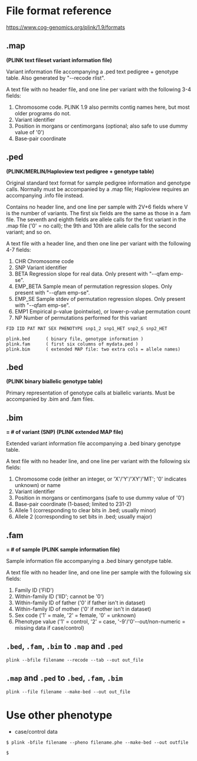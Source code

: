 
# File format reference
<a href="https://www.cog-genomics.org/plink/1.9/formats" target="_blank"> https://www.cog-genomics.org/plink/1.9/formats </a>

## .map
**(PLINK text fileset variant information file)**

Variant information file accompanying a .ped text pedigree + genotype table. Also generated by "--recode rlist".

A text file with no header file, and one line per variant with the following 3-4 fields:

1. Chromosome code. PLINK 1.9 also permits contig names here, but most older programs do not.
1. Variant identifier
1. Position in morgans or centimorgans (optional; also safe to use dummy value of '0')
1. Base-pair coordinate

## .ped
**(PLINK/MERLIN/Haploview text pedigree + genotype table)**

Original standard text format for sample pedigree information and genotype calls. Normally must be accompanied by a .map file; Haploview requires an accompanying .info file instead.

Contains no header line, and one line per sample with 2V+6 fields where V is the number of variants. The first six fields are the same as those in a .fam file. The seventh and eighth fields are allele calls for the first variant in the .map file ('0' = no call); the 9th and 10th are allele calls for the second variant; and so on.

A text file with a header line, and then one line per variant with the following 4-7 fields:

1. CHR	Chromosome code
1. SNP	Variant identifier
1. BETA	Regression slope for real data. Only present with "--qfam emp-se".
1. EMP_BETA	Sample mean of permutation regression slopes. Only present with "--qfam emp-se".
1. EMP_SE	Sample stdev of permutation regression slopes. Only present with "--qfam emp-se".
1. EMP1	Empirical p-value (pointwise), or lower-p-value permutation count
1. NP	Number of permutations performed for this variant

```
FID IID PAT MAT SEX PHENOTYPE snp1_2 snp1_HET snp2_G snp2_HET
```

```
plink.bed      ( binary file, genotype information )
plink.fam      ( first six columns of mydata.ped ) 
plink.bim      ( extended MAP file: two extra cols = allele names)
```

## .bed
**(PLINK binary biallelic genotype table)**

Primary representation of genotype calls at biallelic variants. Must be accompanied by .bim and .fam files.


## .bim 
**= # of variant (SNP) (PLINK extended MAP file)**

Extended variant information file accompanying a .bed binary genotype table.

A text file with no header line, and one line per variant with the following six fields:

1. Chromosome code (either an integer, or 'X'/'Y'/'XY'/'MT'; '0' indicates unknown) or name
1. Variant identifier
1. Position in morgans or centimorgans (safe to use dummy value of '0')
1. Base-pair coordinate (1-based; limited to 231-2)
1. Allele 1 (corresponding to clear bits in .bed; usually minor)
1. Allele 2 (corresponding to set bits in .bed; usually major)

## .fam 
**= # of sample (PLINK sample information file)**

Sample information file accompanying a .bed binary genotype table. 

A text file with no header line, and one line per sample with the following six fields:

1. Family ID ('FID')
1. Within-family ID ('IID'; cannot be '0')
1. Within-family ID of father ('0' if father isn't in dataset)
1. Within-family ID of mother ('0' if mother isn't in dataset)
1. Sex code ('1' = male, '2' = female, '0' = unknown)
1. Phenotype value ('1' = control, '2' = case, '-9'/'0'--out/non-numeric = missing data if case/control)


## `.bed`, `.fam`, `.bim` to `.map` and `.ped`
```
plink --bfile filename --recode --tab --out out_file
```

## `.map` and `.ped` to `.bed`, `.fam`, `.bim`
```
plink --file filename --make-bed --out out_file
```

# Use other phenotype
- case/control data
```
$ plink -bfile filename --pheno filename.phe --make-bed --out outfile
```
```
$ 
```
